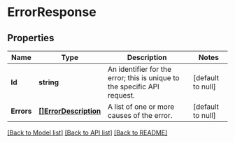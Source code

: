 # ErrorResponse

## Properties
Name | Type | Description | Notes
------------ | ------------- | ------------- | -------------
**Id** | **string** | An identifier for the error; this is unique to the specific API request. | [default to null]
**Errors** | [**[]ErrorDescription**](ErrorDescription.md) | A list of one or more causes of the error. | [default to null]

[[Back to Model list]](../README.md#documentation-for-models) [[Back to API list]](../README.md#documentation-for-api-endpoints) [[Back to README]](../README.md)


